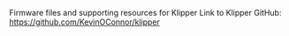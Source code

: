 Firmware files and supporting resources for Klipper
Link to Klipper GitHub: https://github.com/KevinOConnor/klipper

